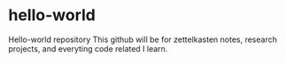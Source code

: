 # hello-world
Hello-world repository
This github will be for zettelkasten notes, research projects, and everyting code related I learn.
